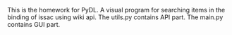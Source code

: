 This is the homework for PyDL.
A visual program for searching items in the binding of issac using wiki api.
The utils.py contains API part.
The main.py contains GUI part.